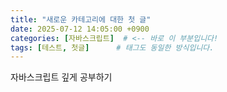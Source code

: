 ```yaml
---
title: "새로운 카테고리에 대한 첫 글"
date: 2025-07-12 14:05:00 +0900
categories: [자바스크립트]  # <-- 바로 이 부분입니다!
tags: [테스트, 첫글]      # 태그도 동일한 방식입니다.
---
```


자바스크립트 깊게 공부하기